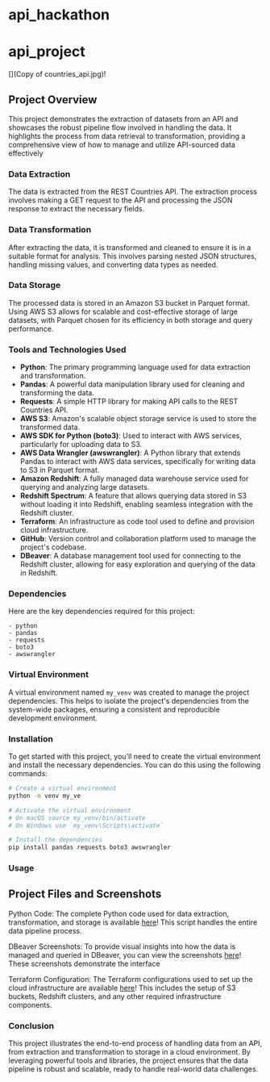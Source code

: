 # api_hackathon

# api_project

[](Copy of countries_api.jpg)!
## Project Overview


This project demonstrates the extraction of datasets from an API and showcases the robust pipeline flow involved in handling the data. It highlights the process from data retrieval to transformation, providing a comprehensive view of how to manage and utilize API-sourced data effectively


### Data Extraction
The data is extracted from the REST Countries API. The extraction process involves making a GET request to the API and processing the JSON response to extract the necessary fields.

### Data Transformation
After extracting the data, it is transformed and cleaned to ensure it is in a suitable format for analysis. This involves parsing nested JSON structures, handling missing values, and converting data types as needed.

### Data Storage
The processed data is stored in an Amazon S3 bucket in Parquet format. Using AWS S3 allows for scalable and cost-effective storage of large datasets, with Parquet chosen for its efficiency in both storage and query performance.

### Tools and Technologies Used

- **Python**: The primary programming language used for data extraction and transformation.
- **Pandas**: A powerful data manipulation library used for cleaning and transforming the data.
- **Requests**: A simple HTTP library for making API calls to the REST Countries API.
- **AWS S3**: Amazon's scalable object storage service is used to store the transformed data.
- **AWS SDK for Python (boto3)**: Used to interact with AWS services, particularly for uploading data to S3.
- **AWS Data Wrangler (awswrangler)**: A Python library that extends Pandas to interact with AWS data services, specifically for writing data to S3 in Parquet format.
- **Amazon Redshift**: A fully managed data warehouse service used for querying and analyzing large datasets.
- **Redshift Spectrum**: A feature that allows querying data stored in S3 without loading it into Redshift, enabling seamless integration with the Redshift cluster.
- **Terraform**: An infrastructure as code tool used to define and provision cloud infrastructure.
- **GitHub**: Version control and collaboration platform used to manage the project's codebase.
- **DBeaver**: A database management tool used for connecting to the Redshift cluster, allowing for easy exploration and querying of the data in Redshift.

### Dependencies

Here are the key dependencies required for this project:

```plaintext
- python
- pandas
- requests
- boto3
- awswrangler
```

### Virtual Environment

A virtual environment named `my_venv` was created to manage the project dependencies. This helps to isolate the project's dependencies from the system-wide packages, ensuring a consistent and reproducible development environment.

### Installation

To get started with this project, you'll need to create the virtual environment and install the necessary dependencies. You can do this using the following commands:

```sh
# Create a virtual environment
python -m venv my_ve

# Activate the virtual environment
# On macOS source my_venv/bin/activate
# On Windows use `my_venv\Scripts\activate`

# Install the dependencies
pip install pandas requests boto3 awswrangler
```

### Usage

## Project Files and Screenshots

Python Code: The complete Python code used for data extraction, transformation, and storage is available [here](airflow_files)! This script handles the entire data pipeline process.

DBeaver Screenshots: To provide visual insights into how the data is managed and queried in DBeaver, you can view the screenshots [here](SQL_Syntax)! These screenshots demonstrate the interface

Terraform Configuration: The Terraform configurations used to set up the cloud infrastructure are available [here](cloud_infras)! This includes the setup of S3 buckets, Redshift clusters, and any other required infrastructure components.

### Conclusion

This project illustrates the end-to-end process of handling data from an API, from extraction and transformation to storage in a cloud environment. By leveraging powerful tools and libraries, the project ensures that the data pipeline is robust and scalable, ready to handle real-world data challenges.

